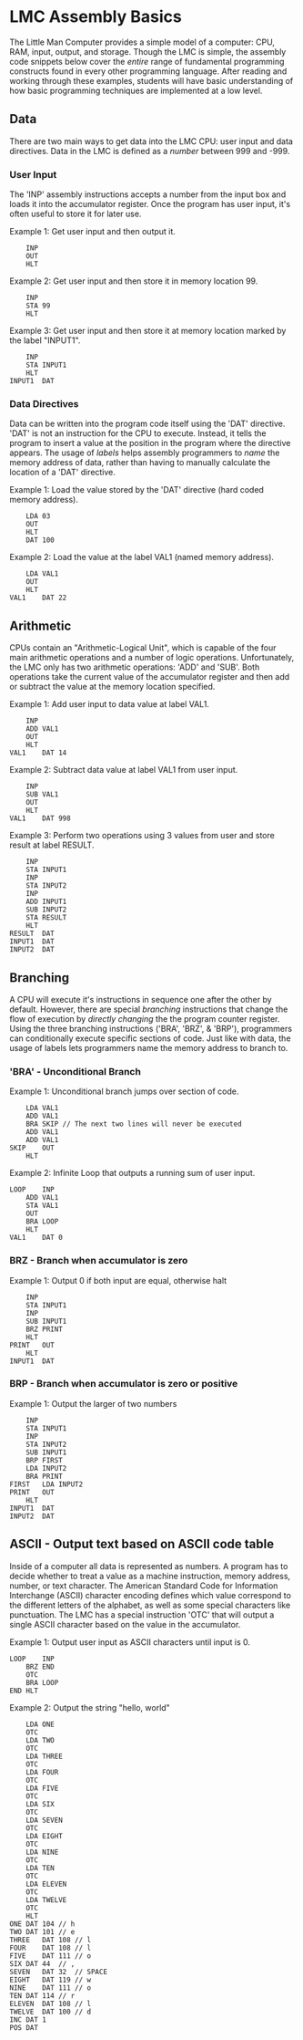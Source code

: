 # LMC Assembly Basics
The Little Man Computer provides a simple model of a computer: CPU, RAM, input, output, and storage. Though the LMC is simple, the assembly code snippets below cover the *entire* range of fundamental programming constructs found in every other programming language. After reading and working through these examples, students will have basic understanding of how basic programming techniques are implemented at a low level.

## Data
There are two main ways to get data into the LMC CPU: user input and data directives. Data in the LMC is defined as a *number* between 999 and -999.

### User Input
The 'INP' assembly instructions accepts a number from the input box and loads it into the accumulator register. Once the program has user input, it's often useful to store it for later use.

Example 1: Get user input and then output it.
```
	INP
	OUT
	HLT
```

Example 2: Get user input and then store it in memory location 99.
```
	INP
	STA 99
	HLT
```

Example 3: Get user input and then store it at memory location marked by the label "INPUT1".
```
	INP
	STA INPUT1
	HLT
INPUT1	DAT
```

### Data Directives
Data can be written into the program code itself using the 'DAT' directive. 'DAT' is not an instruction for the CPU to execute. Instead, it tells the program to insert a value at the position in the program where the directive appears. The usage of *labels* helps assembly programmers to *name* the memory address of data, rather than having to manually calculate the location of a 'DAT' directive.

Example 1: Load the value stored by the 'DAT' directive (hard coded memory address).
```
	LDA 03
	OUT
	HLT
	DAT 100
``` 

Example 2: Load the value at the label VAL1 (named memory address).
```
	LDA VAL1
	OUT
	HLT
VAL1	DAT 22
```

## Arithmetic
CPUs contain an "Arithmetic-Logical Unit", which is capable of the four main arithmetic operations and a number of logic operations. Unfortunately, the LMC only has two arithmetic operations: 'ADD' and 'SUB'. Both operations take the current value of the accumulator register and then add or subtract the value at the memory location specified.

Example 1: Add user input to data value at label VAL1.
```
	INP
	ADD VAL1
	OUT
	HLT
VAL1	DAT 14
```

Example 2: Subtract data value at label VAL1 from user input.
```
	INP
	SUB VAL1
	OUT
	HLT
VAL1	DAT 998
```

Example 3: Perform two operations using 3 values from user and store result at label RESULT.
```
	INP
	STA INPUT1
	INP
	STA INPUT2
	INP
	ADD INPUT1
	SUB INPUT2
	STA RESULT
	HLT
RESULT	DAT
INPUT1	DAT
INPUT2	DAT
```

## Branching
A CPU will execute it's instructions in sequence one after the other by default. However, there are special *branching* instructions that change the flow of execution by *directly changing* the the program counter register. Using the three branching instructions ('BRA', 'BRZ', & 'BRP'), programmers can conditionally execute specific sections of code. Just like with data, the usage of labels lets programmers name the memory address to branch to.

### 'BRA' - Unconditional Branch
Example 1: Unconditional branch jumps over section of code.
```
	LDA VAL1
	ADD VAL1
	BRA SKIP // The next two lines will never be executed
	ADD VAL1
	ADD VAL1
SKIP	OUT
	HLT
```

Example 2: Infinite Loop that outputs a running sum of user input.
```
LOOP	INP
	ADD VAL1
	STA VAL1
	OUT
	BRA LOOP
	HLT
VAL1	DAT 0
```

### BRZ - Branch when accumulator is zero

Example 1: Output 0 if both input are equal, otherwise halt
```
	INP
	STA INPUT1
	INP
	SUB INPUT1
	BRZ PRINT
	HLT
PRINT	OUT
	HLT
INPUT1	DAT
```

### BRP - Branch when accumulator is zero or positive

Example 1: Output the larger of two numbers
```
	INP
	STA INPUT1
	INP
	STA INPUT2
	SUB INPUT1
	BRP FIRST
	LDA INPUT2
	BRA PRINT
FIRST	LDA INPUT2
PRINT	OUT
	HLT
INPUT1	DAT
INPUT2	DAT
```

## ASCII - Output text based on ASCII code table
Inside of a computer all data is represented as numbers. A program has to decide whether to treat a value as a machine instruction, memory address, number, or text character. The American Standard Code for Information Interchange (ASCII) character encoding defines which value correspond to the different letters of the alphabet, as well as some special characters like punctuation. The LMC has a special instruction 'OTC' that will output a single ASCII character based on the value in the accumulator.

Example 1: Output user input as ASCII characters until input is 0.
```
LOOP	INP
	BRZ END
	OTC
	BRA LOOP
END	HLT
```

Example 2: Output the string "hello, world"
```
	LDA ONE
	OTC
	LDA TWO
	OTC
	LDA THREE
	OTC
	LDA FOUR
	OTC
	LDA FIVE
	OTC
	LDA SIX
	OTC
	LDA SEVEN
	OTC
	LDA EIGHT
	OTC
	LDA NINE
	OTC
	LDA TEN
	OTC
	LDA ELEVEN
	OTC
	LDA TWELVE
	OTC
	HLT
ONE	DAT 104 // h
TWO	DAT 101 // e
THREE	DAT 108 // l
FOUR	DAT 108 // l
FIVE	DAT 111 // o
SIX	DAT 44  // ,
SEVEN	DAT 32  // SPACE
EIGHT	DAT 119 // w
NINE	DAT 111 // o
TEN	DAT 114 // r
ELEVEN	DAT 108 // l
TWELVE	DAT 100 // d
INC	DAT 1
POS	DAT 

